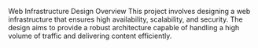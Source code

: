 Web Infrastructure Design
Overview
This project involves designing a web infrastructure that ensures high availability, scalability, and security. The design aims to provide a robust architecture capable of handling a high volume of traffic and delivering content efficiently.
